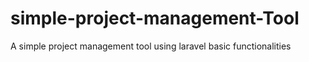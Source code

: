 # simple-project-management-Tool
A simple project management tool using laravel basic functionalities
